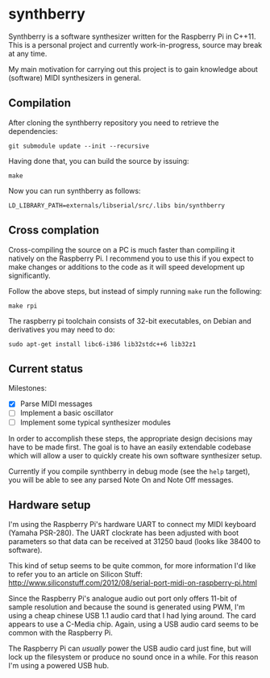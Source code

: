 # synthberry

Synthberry is a software synthesizer written for the Raspberry Pi in C++11.
This is a personal project and currently work-in-progress, source may break at
any time.

My main motivation for carrying out this project is to gain knowledge about
(software) MIDI synthesizers in general.

## Compilation
After cloning the synthberry repository you need to retrieve the dependencies:

    git submodule update --init --recursive

Having done that, you can build the source by issuing:

    make

Now you can run synthberry as follows:

    LD_LIBRARY_PATH=externals/libserial/src/.libs bin/synthberry

## Cross complation
Cross-compiling the source on a PC is much faster than compiling it natively on
the Raspberry Pi. I recommend you to use this if you expect to make changes or
additions to the code as it will speed development up significantly.

Follow the above steps, but instead of simply running `make` run the following:

    make rpi

The raspberry pi toolchain consists of 32-bit executables, on Debian and
derivatives you may need to do:

    sudo apt-get install libc6-i386 lib32stdc++6 lib32z1

## Current status
Milestones:

- [x] Parse MIDI messages
- [ ] Implement a basic oscillator
- [ ] Implement some typical synthesizer modules

In order to accomplish these steps, the appropriate design decisions may have
to be made first. The goal is to have an easily extendable codebase which will
allow a user to quickly create his own software synthesizer setup.

Currently if you compile synthberry in debug mode (see the `help` target), you
will be able to see any parsed Note On and Note Off messages.

## Hardware setup
I'm using the Raspberry Pi's hardware UART to connect my MIDI keyboard (Yamaha
PSR-280). The UART clockrate has been adjusted with boot parameters so that data
can be received at 31250 baud (looks like 38400 to software).

This kind of setup seems to be quite common, for more information I'd like to
refer you to an article on Silicon Stuff:
http://www.siliconstuff.com/2012/08/serial-port-midi-on-raspberry-pi.html

Since the Raspberry Pi's analogue audio out port only offers 11-bit of sample
resolution and because the sound is generated using PWM, I'm using a cheap
chinese USB 1.1 audio card that I had lying around. The card appears to use a
C-Media chip. Again, using a USB audio card seems to be common with the
Raspberry Pi.

The Raspberry Pi can *usually* power the USB audio card just fine, but will
lock up the filesystem or produce no sound once in a while. For this reason I'm
using a powered USB hub.
